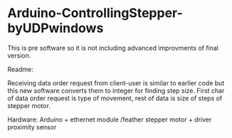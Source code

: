 # Arduino-ControllingStepper-byUDPwindows
This is pre software so it is not including advanced improvments of final version.

Readme:

Receiving data order request from client-user is similar to earlier code but this new software converts them to integer for finding step size.
First char of data order request is type of movement, rest of data is size of steps of stepper motor.

Hardware:
Arduino + ethernet module /feather
stepper motor + driver
proximity sensor

